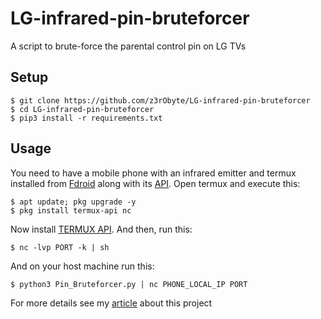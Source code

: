 # LG-infrared-pin-bruteforcer
A script to brute-force the parental control pin on LG TVs

## Setup
```
$ git clone https://github.com/z3rObyte/LG-infrared-pin-bruteforcer
$ cd LG-infrared-pin-bruteforcer
$ pip3 install -r requirements.txt
```
## Usage
You need to have a mobile phone with an infrared emitter and termux installed from [Fdroid](https://f-droid.org/en/packages/com.termux/) along with its [API](https://f-droid.org/en/packages/com.termux.api/).
Open termux and execute this:
```
$ apt update; pkg upgrade -y
$ pkg install termux-api nc
```
Now install [TERMUX API](https://f-droid.org/en/packages/com.termux.api/).
And then, run this:
```
$ nc -lvp PORT -k | sh
```
And on your host machine run this:
```
$ python3 Pin_Bruteforcer.py | nc PHONE_LOCAL_IP PORT
```
For more details see my [article](https://z3robyte.github.io/project/How-I-made-a-bruteforcer-via-infrared/) about this project



